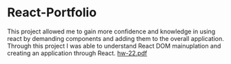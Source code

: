 # React-Portfolio
This project allowed me to gain more confidence and knowledge in using react by demanding components and adding them to the overall application. Through this project I was able to understand React DOM mainuplation and creating an application through React.
[hw-22.pdf](https://github.com/matt-cross23/React-Portfolio/files/8106711/hw-22.pdf)
